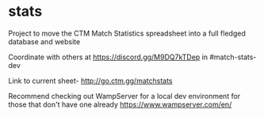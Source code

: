 # stats

Project to move the CTM Match Statistics spreadsheet into a full fledged database and website

Coordinate with others at https://discord.gg/M9DQ7kTDep in #match-stats-dev

Link to current sheet- http://go.ctm.gg/matchstats

Recommend checking out WampServer for a local dev environment for those that don't have one already https://www.wampserver.com/en/
